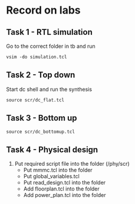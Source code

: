 # Record on labs

## Task 1 - RTL simulation
Go to the correct folder in tb and run 

```
vsim -do simulation.tcl
```

## Task 2 - Top down
Start dc shell and run the synthesis

```
source scr/dc_flat.tcl
```

## Task 3 - Bottom up
```
source scr/dc_bottomup.tcl
```

## Task 4 - Physical design
1. Put required script file into the folder (/phy/scr)
    -  Put mmmc.tcl into the folder
    -  Put global_variables.tcl
    -  Put read_design.tcl into the folder
    -  Add floorplan.tcl into the folder
    -  Add power_plan.tcl into the folder

